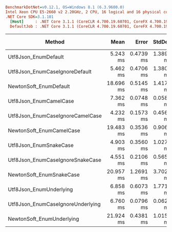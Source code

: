 ``` ini

BenchmarkDotNet=v0.12.1, OS=Windows 8.1 (6.3.9600.0)
Intel Xeon CPU E5-2660 v2 2.20GHz, 2 CPU, 16 logical and 16 physical cores
.NET Core SDK=3.1.101
  [Host]     : .NET Core 3.1.1 (CoreCLR 4.700.19.60701, CoreFX 4.700.19.60801), X64 RyuJIT
  DefaultJob : .NET Core 3.1.1 (CoreCLR 4.700.19.60701, CoreFX 4.700.19.60801), X64 RyuJIT


```
|                            Method |      Mean |     Error |    StdDev |    Median |   Gen 0 | Gen 1 | Gen 2 |  Allocated |
|---------------------------------- |----------:|----------:|----------:|----------:|--------:|------:|------:|-----------:|
|              Utf8Json_EnumDefault |  5.243 ms | 0.4739 ms | 1.3899 ms |  4.535 ms |       - |     - |     - |   437.5 KB |
|    Utf8Json_EnumCaseIgnoreDefault |  5.462 ms | 0.4706 ms | 1.3800 ms |  4.741 ms |       - |     - |     - |   437.5 KB |
|            NewtonSoft_EnumDefault | 18.696 ms | 0.5145 ms | 1.4171 ms | 19.054 ms |       - |     - |     - |    3375 KB |
|            Utf8Json_EnumCamelCase |  7.362 ms | 0.0748 ms | 0.0584 ms |  7.350 ms |       - |     - |     - |   437.5 KB |
|  Utf8Json_EnumCaseIgnoreCamelCase |  4.232 ms | 0.1573 ms | 0.4565 ms |  4.334 ms | 31.2500 |     - |     - |   437.5 KB |
|          NewtonSoft_EnumCamelCase | 19.483 ms | 0.3536 ms | 0.9064 ms | 19.320 ms |       - |     - |     - |    3375 KB |
|            Utf8Json_EnumSnakeCase |  4.903 ms | 0.3560 ms | 1.0273 ms |  4.555 ms |       - |     - |     - |   437.5 KB |
|  Utf8Json_EnumCaseIgnoreSnakeCase |  4.551 ms | 0.2106 ms | 0.5657 ms |  4.225 ms |       - |     - |     - |   437.5 KB |
|          NewtonSoft_EnumSnakeCase | 20.957 ms | 1.2691 ms | 3.7020 ms | 18.990 ms |       - |     - |     - |    3375 KB |
|           Utf8Json_EnumUnderlying |  6.858 ms | 0.6073 ms | 1.7715 ms |  5.798 ms |       - |     - |     - |  539.36 KB |
| Utf8Json_EnumCaseIgnoreUnderlying |  6.760 ms | 0.0796 ms | 0.0621 ms |  6.763 ms |       - |     - |     - |  398.44 KB |
|         NewtonSoft_EnumUnderlying | 21.924 ms | 0.4381 ms | 1.0153 ms | 21.672 ms |       - |     - |     - | 3414.06 KB |
